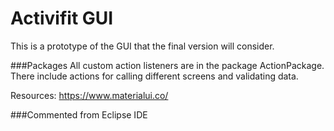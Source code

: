 # Activifit GUI
This is a prototype of the GUI that the final version will consider. 

###Packages
All custom action listeners are in the package ActionPackage.
There include actions for calling different screens and validating data.


Resources:
https://www.materialui.co/

###Commented from Eclipse IDE